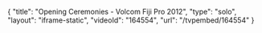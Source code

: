 {
    "title": "Opening Ceremonies - Volcom Fiji Pro 2012",
    "type": "solo",
    "layout": "iframe-static",
    "videoId": "164554",
    "url": "\/tvpembed\/164554"
}